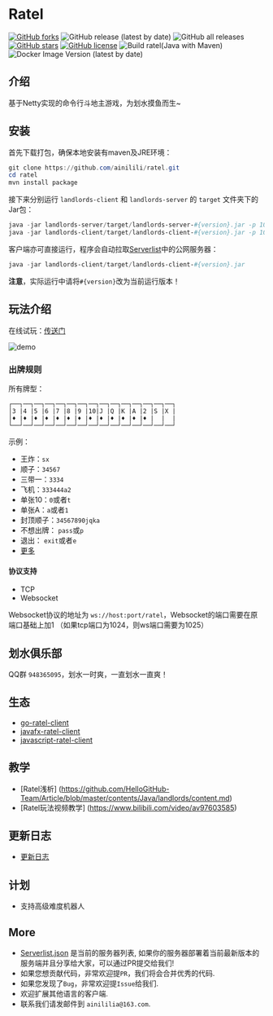 # Ratel

[![GitHub forks](https://img.shields.io/github/forks/ainilili/ratel?style=flat-square)](https://github.com/ainilili/ratel/network)
![GitHub release (latest by date)](https://img.shields.io/github/v/release/ainilili/ratel?style=flat-square)
![GitHub all releases](https://img.shields.io/github/downloads/ainilili/ratel/total?logo=spring&style=flat-square)
[![GitHub stars](https://img.shields.io/github/stars/ainilili/ratel?logo=java&style=flat-square)](https://github.com/ainilili/ratel/stargazers)
[![GitHub license](https://img.shields.io/github/license/ainilili/ratel?logo=apache&style=flat-square)](https://github.com/ainilili/ratel/blob/master/LICENSE)
![Build ratel(Java with Maven)](https://github.com/ainilili/ratel/workflows/Build%20ratel(Java%20with%20Maven)/badge.svg?branch=master)
![Docker Image Version (latest by date)](https://img.shields.io/docker/v/kebyn/ratel?label=Docker&logo=docker&style=flat-square)

## 介绍
基于Netty实现的命令行斗地主游戏，为划水摸鱼而生~

## 安装
首先下载打包，确保本地安装有maven及JRE环境：
```powershell
git clone https://github.com/ainilili/ratel.git
cd ratel
mvn install package
```
接下来分别运行 ``landlords-client`` 和 ``landlords-server`` 的 ``target`` 文件夹下的Jar包：
```powershell
java -jar landlords-server/target/landlords-server-#{version}.jar -p 1024
java -jar landlords-client/target/landlords-client-#{version}.jar -p 1024 -h 127.0.0.1
```
客户端亦可直接运行，程序会自动拉取[Serverlist](https://github.com/ainilili/ratel/blob/master/serverlist.json)中的公网服务器：
```powershell
java -jar landlords-client/target/landlords-client-#{version}.jar
```
**注意**，实际运行中请将``#{version}``改为当前运行版本！
## 玩法介绍
在线试玩：[传送门](http://ratel.isnico.com)

![demo](demo.gif)

### 出牌规则
所有牌型：
```
┌──┐──┐──┐──┐──┐──┐──┐──┐──┐──┐──┐──┐──┐──┐──┐
│3 |4 |5 |6 |7 |8 |9 |10|J |Q |K |A |2 |S |X |
│♦ |♦ |♦ |♦ |♦ |♦ |♦ |♦ |♦ |♦ |♦ |♦ |♦ |  |  |
└──┘──┘──┘──┘──┘──┘──┘──┘──┘──┘──┘──┘──┘──┘──┘
```
示例：
 - 王炸：``sx``
 - 顺子：``34567``
 - 三带一：``3334``
 - 飞机：``333444a2``
 - 单张10：``0``或者``t``
 - 单张A：``a``或者``1``
 - 封顶顺子：``34567890jqka``
 - 不想出牌： ``pass``或``p``
 - 退出： ``exit``或者``e``
 - [更多](https://zh.wikipedia.org/zh-sg/%E9%AC%A5%E5%9C%B0%E4%B8%BB)

#### 协议支持
 - TCP
 - Websocket

Websocket协议的地址为 ``ws://host:port/ratel``，Websocket的端口需要在原端口基础上加1 （如果tcp端口为1024，则ws端口需要为1025）
## 划水俱乐部
QQ群 ``948365095``，划水一时爽，一直划水一直爽！

## 生态
 - [go-ratel-client](https://github.com/ZuoFuhong/go-ratel)
 - [javafx-ratel-client](https://github.com/marmot-z/javafx-ratel-client)
 - [javascript-ratel-client](https://github.com/marmot-z/js-ratel-client)
 
## 教学
 - [Ratel浅析] (https://github.com/HelloGitHub-Team/Article/blob/master/contents/Java/landlords/content.md)
 - [Ratel玩法视频教学] (https://www.bilibili.com/video/av97603585)

## 更新日志
 - [更新日志](https://github.com/ainilili/ratel/blob/master/UPDATE.md)

## 计划
 - 支持高级难度机器人

## More
 - [Serverlist.json](https://github.com/ainilili/ratel/blob/master/serverlist.json) 是当前的服务器列表, 如果你的服务器部署着当前最新版本的服务端并且分享给大家，可以通过PR提交给我们!
 - 如果您想贡献代码，非常欢迎提``PR``，我们将会合并优秀的代码.
 - 如果您发现了``Bug``，非常欢迎提``Issue``给我们.
 - 欢迎扩展其他语言的客户端.
 - 联系我们请发邮件到 ``ainililia@163.com``.
